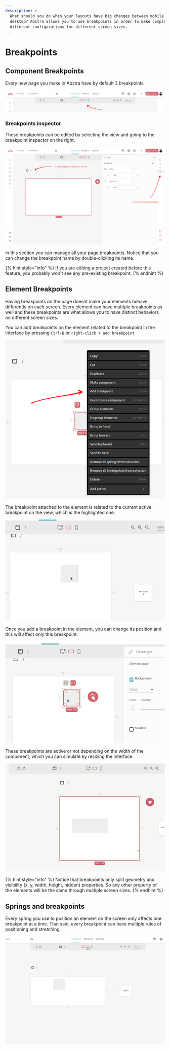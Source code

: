 ```yaml
---
description: >-
  What should you do when your layouts have big changes between mobile and
  desktop? Abstra allows you to use breakpoints in order to make complete
  different configurations for different screen sizes.
---
```


# Breakpoints

## Component Breakpoints

Every new page you make in Abstra have by default 3 breakpoints

![3 breakpoints created for every new page](<../../.gitbook/assets/image (63).png>)

### Breakpoints inspector

These breakpoints can be edited by selecting the view and going to the breakpoint inspector on the right.

![Going to the breakpoint inspector](<../../.gitbook/assets/image (67).png>)

In this section you can manage all your page breakpoints. Notice that you can change the breakpoint name by double-clicking its name.

{% hint style="info" %}
If you are editing a project created before this feature, you probably won't see any pre-existing breakpoint.
{% endhint %}

## Element Breakpoints

Having breakpoints on the page doesnt make your elements behave differently on each screen. Every element can have multiple breakpoints as well and these breakpoints are what allows you to have distinct behaviors on different screen sizes.

You can add breakpoints on the element related to the breakpoint in the interface by pressing `Ctrl+B` or `right-click + add breakpoint`

![Adding breakpoints on elements](<../../.gitbook/assets/image (64) (1).png>)

The breakpoint attached to the element is related to the current active breakpoint on the view, which is the highlighted one.

![Adding breakpoints on the elements related to the view](../../.gitbook/assets/element-breakpoint.gif)

Once you add a breakpoint in the element, you can change its position and this will affect only this breakpoint.

![You can check multiple behaviors of the element by clicking in the breakpoints](../../.gitbook/assets/element-breakpoint-in-action.gif)

These breakpoints are active or not depending on the width of the component, which you can simulate by resizing the interface.

![Resizingthe component can trigger multiple breakpoints](../../.gitbook/assets/breakpoints-resizing.gif)

{% hint style="info" %}
Notice that breakpoints only split geometry and visibility (x, y, width, height, hidden) properties. So any other property of the elements will be the same through multiple screen sizes.
{% endhint %}

## Springs and breakpoints

Every spring you use to position an element on the screen only affects one breakpoint at a time. That said, every breakpoint can have multiple rules of positioning and stretching.

![Navbar turned into sidebar](../../.gitbook/assets/sidebar-navbar.gif)
